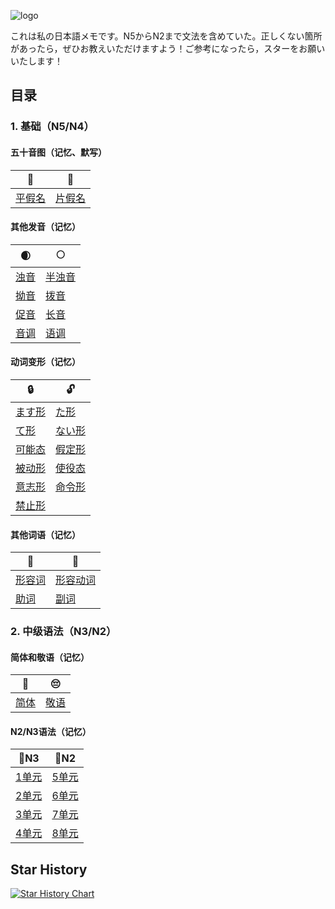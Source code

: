 ![logo](resources/logo.png)

これは私の日本語メモです。N5からN2まで文法を含めていた。正しくない箇所があったら，ぜひお教えいただけますよう！ご参考になったら，スターをお願いいたします！

## 目录

### 1. 基础（N5/N4）

#### 五十音图（记忆、默写）

| 🐣                  | 🐥️                   |
| ------------------- | -------------------- |
| [平假名](五十音图.md#平假名)  | [片假名](五十音图.md#片假名)   |

#### 其他发音（记忆）

| 🌒                  | 🌕                   |
| ------------------- | -------------------- |
| [浊音](五十音图.md#浊音半浊音) | [半浊音](五十音图.md#浊音半浊音) |
| [拗音](五十音图.md#拗音)    | [拨音](五十音图.md#拨音)     |
| [促音](五十音图.md#促音)    | [长音](五十音图.md#长音)     |
| [音调](五十音图.md#音调)    | [语调](五十音图.md#语调)     |

#### 动词变形（记忆）

| 🔒                | 🔓                |
| ----------------- | ----------------- |
| [ます形](verb/ます形.md)     | [た形](verb/た形.md)       |
| [て形](verb/て形.md)       | [ない形](verb/ない形.md)     |
| [可能态](verb/可能态.md)     | [假定形](verb/假定形.md)     |
| [被动形](verb/被动形.md)     | [使役态](verb/使役态.md)     |
| [意志形](verb/意志形.md)     | [命令形](verb/命令形.md) |
| [禁止形](verb/禁止形.md) |                   |

#### 其他词语（记忆）

| 🍺                 |  🍻                   |
| ------------------ | ------------------- |
| [形容词](形容词.md) | [形容动词](形容动词.md) |
| [助词](助词.md)        | [副词](副词.md)         |

### 2. 中级语法（N3/N2）

#### 简体和敬语（记忆）

| 🙂          | 😔          |
| ----------- | ----------- |
| [简体](简体.md) | [敬语](敬语.md) |

#### N2/N3语法（记忆）

| 📘N3        | 📕N2        |
|-------------|-------------|
| [1单元](N3/1) | [5单元](N2/5) |
| [2单元](N3/2) | [6单元](N2/6) |
| [3单元](N3/3) | [7单元](N2/7) |
| [4单元](N3/4) | [8单元](N2/8) |

## Star History

[![Star History Chart](https://api.star-history.com/svg?repos=xinwu-yang/nippon&type=date&legend=top-left)](https://www.star-history.com/#xinwu-yang/nippon&type=date&legend=top-left)
